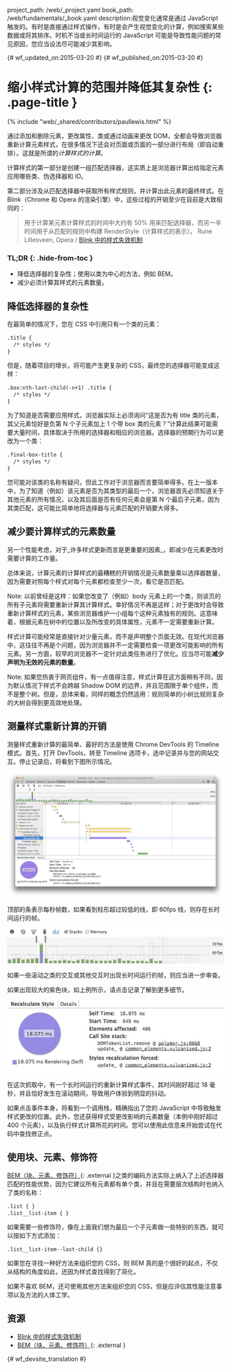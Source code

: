 project_path: /web/_project.yaml
book_path: /web/fundamentals/_book.yaml
description:视觉变化通常是通过 JavaScript 触发的。有时是直接通过样式操作，有时是会产生视觉变化的计算，例如搜索某些数据或将其排序。时机不当或长时间运行的 JavaScript 可能是导致性能问题的常见原因，您应当设法尽可能减少其影响。

{# wf_updated_on:2015-03-20 #}
{# wf_published_on:2015-03-20 #}

# 缩小样式计算的范围并降低其复杂性 {: .page-title }

{% include "web/_shared/contributors/paullewis.html" %}

通过添加和删除元素，更改属性、类或通过动画来更改 DOM，全都会导致浏览器重新计算元素样式，在很多情况下还会对页面或页面的一部分进行布局（即自动重排）。这就是所谓的<em>计算样式的计算</em>。

计算样式的第一部分是创建一组匹配选择器，这实质上是浏览器计算出给指定元素应用哪些类、伪选择器和 ID。

第二部分涉及从匹配选择器中获取所有样式规则，并计算出此元素的最终样式。在 Blink（Chrome 和 Opera 的渲染引擎）中，这些过程的开销至少在目前是大致相同的：

> 用于计算某元素计算样式的时间中大约有 50% 用来匹配选择器，而另一半时间用于从匹配的规则中构建 RenderStyle（计算样式的表示）。
> Rune Lillesveen, Opera / [Blink 中的样式失效机制](https://docs.google.com/document/d/1vEW86DaeVs4uQzNFI5R-_xS9TcS1Cs_EUsHRSgCHGu8/view)

### TL;DR {: .hide-from-toc }

* 降低选择器的复杂性；使用以类为中心的方法，例如 BEM。
* 减少必须计算其样式的元素数量。

## 降低选择器的复杂性

在最简单的情况下，您在 CSS 中引用只有一个类的元素：


    .title {
      /* styles */
    }


但是，随着项目的增长，将可能产生更复杂的 CSS，最终您的选择器可能变成这样：


    .box:nth-last-child(-n+1) .title {
      /* styles */
    }


为了知道是否需要应用样式，浏览器实际上必须询问“这是否为有 title 类的元素，其父元素恰好是负第 N 个子元素加上 1 个带  box 类的元素？”计算此结果可能需要大量时间，具体取决于所用的选择器和相应的浏览器。选择器的预期行为可以更改为一个类：


    .final-box-title {
      /* styles */
    }


您可能对该类的名称有疑问，但此工作对于浏览器而言要简单得多。在上一版本中，为了知道（例如）该元素是否为其类型的最后一个，浏览器首先必须知道关于其他元素的所有情况，以及其后面是否有任何元素会是第 N 个最后子元素，因为其类匹配，这可能比简单地将选择器与元素匹配的开销要大得多。

## 减少要计算样式的元素数量
另一个性能考虑，对于_许多样式更新而言是更重要的因素_，即减少在元素更改时需要计算的工作量。

总体来说，计算元素的计算样式的最糟糕的开销情况是元素数量乘以选择器数量，因为需要对照每个样式对每个元素都检查至少一次，看它是否匹配。

Note: 以前曾经是这样：如果您改变了（例如）body 元素上的一个类，则该页的所有子元素将需要重新计算其计算样式。幸好情况不再是这样；对于更改时会导致重新计算样式的元素，某些浏览器维护一小组每个这种元素独有的规则。这意味着，根据元素在树中的位置以及所改变的具体属性，元素不一定需要重新计算。

样式计算可能经常是直接针对少量元素，而不是声明整个页面无效。在现代浏览器中，这往往不再是个问题，因为浏览器并不一定需要检查一项更改可能影响的所有元素。另一方面，较早的浏览器不一定针对此类任务进行了优化。应当尽可能**减少声明为无效的元素的数量**。

Note: 如果您热衷于网页组件，有一点值得注意，样式计算在这方面稍有不同，因为默认情况下样式不会跨越 Shadow DOM 的边界，并且范围限于单个组件，而不是整个树。但是，总体来看，同样的概念仍然适用：规则简单的小树比规则复杂的大树会得到更高效地处理。

## 测量样式重新计算的开销

测量样式重新计算的最简单、最好的方法是使用 Chrome DevTools 的 Timeline 模式。首先，打开 DevTools，转至 Timeline 选项卡，选中记录并与您的网站交互。停止记录后，将看到下图所示情况。

<img src="images/reduce-the-scope-and-complexity-of-style-calculations/long-running-style.jpg"  alt="DevTools 显示长时间运行的样式计算。">

顶部的条表示每秒帧数，如果看到柱形超过较低的线，即 60fps 线，则存在长时间运行的帧。

<img src="images/reduce-the-scope-and-complexity-of-style-calculations/frame-selection.jpg"  alt="详细了解 Chrome DevTools 中的问题区域。">

如果一些滚动之类的交互或其他交互时出现长时间运行的帧，则应当进一步审查。

如果出现较大的紫色块，如上例所示，请点击记录了解到更多细节。

<img src="images/reduce-the-scope-and-complexity-of-style-calculations/style-details.jpg"  alt="获取长时间运行的样式计算的细节。">

在这次抓取中，有一个长时间运行的重新计算样式事件，其时间刚好超过 18 毫秒，并且恰好发生在滚动期间，导致用户体验到明显的抖动。

如果点击事件本身，将看到一个调用栈，精确指出了您的 JavaScript 中导致触发样式更改的位置。此外，您还获得样式受更改影响的元素数量（本例中刚好超过 400 个元素），以及执行样式计算所花的时间。您可以使用此信息来开始尝试在代码中查找修正点。

## 使用块、元素、修饰符

[BEM（块、元素、修饰符）](https://bem.info/){: .external }之类的编码方法实际上纳入了上述选择器匹配的性能优势，因为它建议所有元素都有单个类，并且在需要层次结构时也纳入了类的名称：


    .list { }
    .list__list-item { }


如果需要一些修饰符，像在上面我们想为最后一个子元素做一些特别的东西，就可以按如下方式添加：


    .list__list-item--last-child {}


如果您在寻找一种好方法来组织您的 CSS，则 BEM 真的是个很好的起点，不仅从结构的角度如此，还因为样式查找得到了简化。

如果不喜欢 BEM，还可使用其他方法来组织您的 CSS，但是应评估其性能注意事项以及方法的人体工学。

##  资源

* [Blink 中的样式失效机制](https://docs.google.com/document/d/1vEW86DaeVs4uQzNFI5R-_xS9TcS1Cs_EUsHRSgCHGu8/edit)
* [BEM（块、元素、修饰符）](https://bem.info/){: .external }


{# wf_devsite_translation #}
